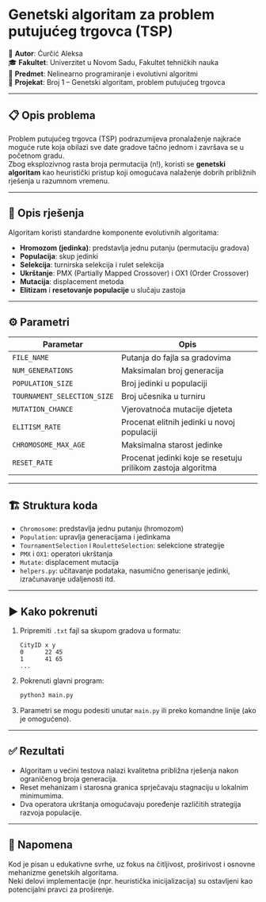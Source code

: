 # Genetski algoritam za problem putujućeg trgovca (TSP)

📌 **Autor**: Ćurčić Aleksa  
🎓 **Fakultet**: Univerzitet u Novom Sadu, Fakultet tehničkih nauka  
📁 **Predmet**: Nelinearno programiranje i evolutivni algoritmi  
🧪 **Projekat**: Broj 1 – Genetski algoritam, problem putujućeg trgovca

---

## 📋 Opis problema

Problem putujućeg trgovca (TSP) podrazumijeva pronalaženje najkraće moguće rute koja obilazi sve date gradove tačno jednom i završava se u početnom gradu.  
Zbog eksplozivnog rasta broja permutacija (n!), koristi se **genetski algoritam** kao heuristički pristup koji omogućava nalaženje dobrih približnih rješenja u razumnom vremenu.

---

## 🧠 Opis rješenja

Algoritam koristi standardne komponente evolutivnih algoritama:

- **Hromozom (jedinka)**: predstavlja jednu putanju (permutaciju gradova)
- **Populacija**: skup jedinki
- **Selekcija**: turnirska selekcija i rulet selekcija
- **Ukrštanje**: PMX (Partially Mapped Crossover) i OX1 (Order Crossover)
- **Mutacija**: displacement metoda
- **Elitizam** i **resetovanje populacije** u slučaju zastoja

---

## ⚙️ Parametri

| Parametar                   | Opis                                                         |
| --------------------------- | ------------------------------------------------------------ |
| `FILE_NAME`                 | Putanja do fajla sa gradovima                                |
| `NUM_GENERATIONS`           | Maksimalan broj generacija                                   |
| `POPULATION_SIZE`           | Broj jedinki u populaciji                                    |
| `TOURNAMENT_SELECTION_SIZE` | Broj učesnika u turniru                                      |
| `MUTATION_CHANCE`           | Vjerovatnoća mutacije djeteta                                |
| `ELITISM_RATE`              | Procenat elitnih jedinki u novoj populaciji                  |
| `CHROMOSOME_MAX_AGE`        | Maksimalna starost jedinke                                   |
| `RESET_RATE`                | Procenat jedinki koje se resetuju prilikom zastoja algoritma |

---

## 🏗️ Struktura koda

- `Chromosome`: predstavlja jednu putanju (hromozom)
- `Population`: upravlja generacijama i jedinkama
- `TournamentSelection` i `RouletteSelection`: selekcione strategije
- `PMX` i `OX1`: operatori ukrštanja
- `Mutate`: displacement mutacija
- `helpers.py`: učitavanje podataka, nasumično generisanje jedinki, izračunavanje udaljenosti itd.

---

## ▶️ Kako pokrenuti

1. Pripremiti `.txt` fajl sa skupom gradova u formatu:

   ```
   CityID x y
   0      22 45
   1      41 65
   ...
   ```

2. Pokrenuti glavni program:

   ```bash
   python3 main.py
   ```

3. Parametri se mogu podesiti unutar `main.py` ili preko komandne linije (ako je omogućeno).

---

## ✅ Rezultati

- Algoritam u većini testova nalazi kvalitetna približna rješenja nakon ograničenog broja generacija.
- Reset mehanizam i starosna granica sprječavaju stagnaciju u lokalnim minimumima.
- Dva operatora ukrštanja omogućavaju poređenje različitih strategija razvoja populacije.

---

## 📌 Napomena

Kod je pisan u edukativne svrhe, uz fokus na čitljivost, proširivost i osnovne mehanizme genetskih algoritama.  
Neki delovi implementacije (npr. heuristička inicijalizacija) su ostavljeni kao potencijalni pravci za proširenje.
